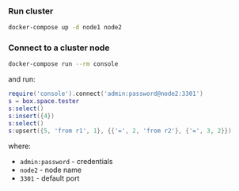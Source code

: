 ### Run cluster

```sh
docker-compose up -d node1 node2
```

### Connect to a cluster node
```sh
docker-compose run --rm console
```
and run:
```lua
require('console').connect('admin:password@node2:3301')
s = box.space.tester
s:select()
s:insert({4})
s:select()
s:upsert({5, 'from r1', 1}, {{'=', 2, 'from r2'}, {'=', 3, 2}})
```
where:

- `admin:password` - credentials
- `node2` - node name
- `3301` - default port
